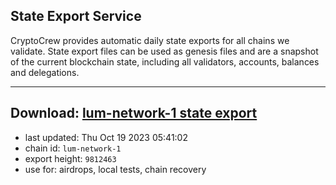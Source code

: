 ## State Export Service
CryptoCrew provides automatic daily state exports for all chains we validate. State export files can be used as genesis files and are a snapshot of the current blockchain state, including all validators, accounts, balances and delegations.

---
**Download: [lum-network-1 state export](https://dl.ccvalidators.com/SERVICE/lumnetwork/lum-network-1_export_9812463.json)**
---

- last updated: Thu Oct 19 2023 05:41:02
- chain id: `lum-network-1`
- export height: `9812463`
- use for: airdrops, local tests, chain recovery
